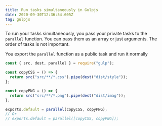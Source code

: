```yaml
---
title: Run tasks simultaneously in Gulpjs
date: 2020-09-30T12:36:54.605Z
tag: gulpjs
---
```


To run your tasks simultaneously, you pass your private tasks to the `parallel` function. You can pass them as an array or just arguments. The order of tasks is not important.

You export the `parallel` function as a public task and run it normally

```javascript
const { src, dest, parallel } = require("gulp");

const copyCSS = () => {
  return src("src/**/*.css").pipe(dest("dist/style"));
};

const copyPNG = () => {
  return src("src/**/*.png").pipe(dest("dist/imag"));
};

exports.default = parallel(copyCSS, copyPNG);
// Or
// exports.default = parallel([copyCSS, copyPNG]);
```
